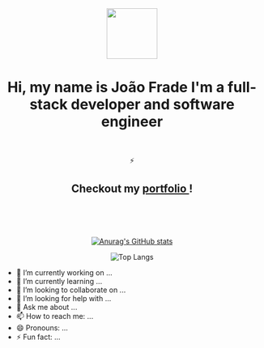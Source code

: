 
<div align="center">

 
<img src="https://img.freepik.com/premium-vector/coding-line-vector-icon-with-code-screen_116137-2643.jpg" width="100" height="100" >


 
<h1 > Hi, my name is João Frade
I'm a full-stack developer and software engineer </h1> 

<br>


<div align="center">
  <p>⚡</p>
  <h2>
    Checkout my <a href="https://www.joaofbfrade.online" ">portfolio </a>!
  </h2>

  
</div>
   <br>
   <br>

 

       
   <br>
  
  
[![Anurag's GitHub stats](https://github-readme-stats-dun-psi-82.vercel.app/api?username=joaofbfrade&theme=radical)](https://github.com/joaofbfrade/github-readme-stats)
  
![Top Langs](https://github-readme-stats.vercel.app/api/top-langs/?username=joaofbfrade&size_weight=0.5&count_weight=0.5&theme=radical&layout=compact)

</div>











- 🔭 I’m currently working on ...
- 🌱 I’m currently learning ...
- 👯 I’m looking to collaborate on ...
- 🤔 I’m looking for help with ...
- 💬 Ask me about ...
- 📫 How to reach me: ...
- 😄 Pronouns: ...
- ⚡ Fun fact: ...

